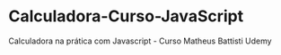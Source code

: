 # Calculadora-Curso-JavaScript
Calculadora na prática com Javascript - Curso Matheus Battisti Udemy 
